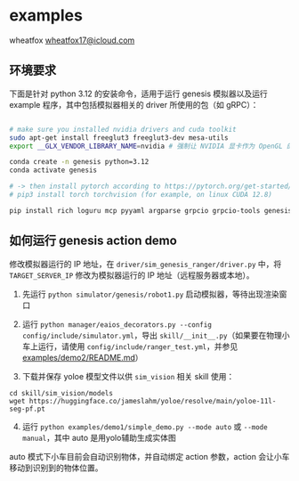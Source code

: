 # examples

wheatfox <wheatfox17@icloud.com>

## 环境要求

下面是针对 python 3.12 的安装命令，适用于运行 genesis 模拟器以及运行 example 程序，其中包括模拟器相关的 driver 所使用的包（如 gRPC）：

```bash

# make sure you installed nvidia drivers and cuda toolkit
sudo apt-get install freeglut3 freeglut3-dev mesa-utils
export __GLX_VENDOR_LIBRARY_NAME=nvidia # 强制让 NVIDIA 显卡作为 OpenGL 的渲染后端，否则启动 genesis 会卡在 build visualizer

conda create -n genesis python=3.12
conda activate genesis

# -> then install pytorch according to https://pytorch.org/get-started/locally/ <-
# pip3 install torch torchvision (for example, on linux CUDA 12.8)

pip install rich loguru mcp pyyaml argparse grpcio grpcio-tools genesis-world pynput openai python-dotenv opencv-python
```

## 如何运行 genesis action demo

修改模拟器运行的 IP 地址，在 `driver/sim_genesis_ranger/driver.py` 中，将 `TARGET_SERVER_IP` 修改为模拟器运行的 IP 地址（远程服务器或本地）。

1. 先运行 `python simulator/genesis/robot1.py` 启动模拟器，等待出现渲染窗口

2. 运行 `python manager/eaios_decorators.py --config config/include/simulator.yml`，导出 `skill/__init__.py`（如果要在物理小车上运行，请使用 `config/include/ranger_test.yml`，并参见 [examples/demo2/README.md](/examples/demo2/README.md)）

3. 下载并保存 yoloe 模型文件以供 `sim_vision` 相关 skill 使用：

```
cd skill/sim_vision/models
wget https://huggingface.co/jameslahm/yoloe/resolve/main/yoloe-11l-seg-pf.pt
```

4. 运行 `python examples/demo1/simple_demo.py --mode auto` 或 `--mode manual`，其中 auto 是用yolo辅助生成实体图

auto 模式下小车目前会自动识别物体，并自动绑定 action 参数，action 会让小车移动到识别到的物体位置。